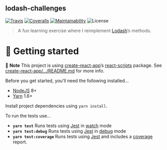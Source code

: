 lodash-challenges
-----------------

[![Travis](https://img.shields.io/travis/rishabhsrao/lodash-challenges.svg?logo=travis&longCache=true&style=for-the-badge "Build status")](https://travis-ci.org/rishabhsrao/lodash-challenges)
[![Coveralls](https://img.shields.io/coveralls/rishabhsrao/lodash-challenges.svg?longCache=true&style=for-the-badge "Test coverage status")](https://coveralls.io/r/rishabhsrao/lodash-challenges)
[![Maintainability](https://api.codeclimate.com/v1/badges/a8990c0a4f2df8ada369/maintainability)](https://codeclimate.com/github/rishabhsrao/lodash-challenges/maintainability)
![License](https://img.shields.io/badge/license-MIT-blue.svg?longCache=true&style=for-the-badge&?link=https://choosealicense.com/&link=https://choosealicense.com/licenses/mit/)

> A fun learning exercise where I reimplement [Lodash](https://lodash.com/docs/4.17.10)’s methods.

# :rowboat: Getting started

:tophat: **Note** This project is using [create-react-app](https://github.com/facebook/create-react-app)’s [react-scripts](https://yarnpkg.com/en/package/react-scripts) package. See [create-react-app/.../README.md](https://github.com/facebook/create-react-app/blob/master/packages/react-scripts/template/README.md) for more info.

Before you get started, you’ll need the following installed...

* [NodeJS](https://nodejs.org/en/download/) 8+
* [Yarn](https://yarnpkg.com/) 1.6+

Install project dependencies using `yarn install`.

To run the tests use...
* **`yarn test`** Runs tests using [Jest](https://facebook.github.io/jest/) in [watch](https://facebook.github.io/jest/docs/cli.html#running-from-the-command-line) mode
* **`yarn test:debug`** Runs tests using [Jest](https://facebook.github.io/jest/) in [debug](https://facebook.github.io/jest/docs/troubleshooting.html) mode
* **`yarn test:coverage`** Runs tests using [Jest](https://facebook.github.io/jest/) and includes a [coverage](https://facebook.github.io/jest/docs/en/cli.html#coverage) report.
